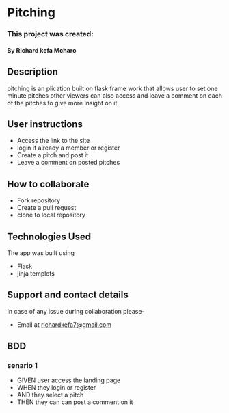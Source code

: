 # Pitching

### This project was created:
#### By **Richard kefa Mcharo**

## Description 
pitching is an plication built on flask frame work that allows user to set one minute pitches other viewers can also access and leave a comment on each of the pitches to give more insight on it

## User instructions 
* Access the link to the site
* login if already a member or register
* Create a pitch and post it 
* Leave a comment on posted pitches


## How to collaborate
* Fork repository
* Create a pull request
* clone to local repository

## Technologies Used
The app was built using
* Flask 
* jinja templets
## Support and contact details
In case of any issue during collaboration please-
* Email at richardkefa7@gmail.com
## BDD
### senario 1
* GIVEN user access the landing page
* WHEN they login or register 
* AND  they select a pitch
* THEN they can can post a comment on it 
